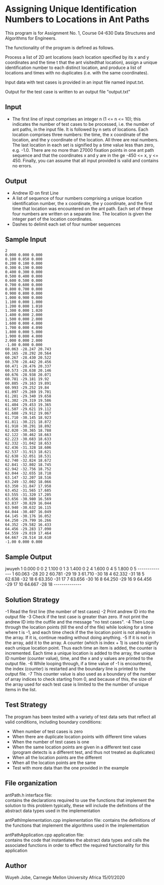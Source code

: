 # Assigning Unique Identification Numbers to Locations in Ant Paths

 This program is for Assignment No. 1, Course 04-630 Data Structures and Algorithms for Engineers. 

   The functionality of the program is defined as follows.
   
   Process a list of 2D ant locations (each location specified by its x and y coordinates and the time
   t that the ant visitedthat location), assign a unique identification number to each distinct location,
   and produce a list of locations and times with no duplicates (i.e. with the same coordinates).

   Input data with test cases is provided in an input file named input.txt.  

   Output for the test case is written to an output file "output.txt"



   Input
   -----

   - The first line of input comprises an integer n (1 <= n <= 10); this indicates the number of test
   cases to be processed, i.e. the number of ant paths, in the input file. It is followed by n sets of 
   locations. Each location comprises three numbers: the time, the x coordinate of the location,
   and the y coordinate of the location. All three are real numbers. The last location in each set is
   signified by a time value less than zero, e.g. -1.0. There are no more than 27000 fixation points
   in one ant path sequence and that the coordinates x and y are in the ge -450 <= x, y <= 450. Finally,
   you can assume that all input provided is valid and contains no errors.


   Output
   ------

   - Andrew ID on first Line
   - A list of sequence of four numbers comprising a unique location identification number, the x coordinate,
   the y coordinate, and the first time that location was encountered on the ant path. Each set of these
   four numbers are written on a separate line. The location is given the integer part of the location
   coordinates.
   - Dashes to delimit each set of four number sequences
 

   Sample Input
   ------------
   
	2
	0.000 0.000 0.000
	0.100 0.050 0.000
	0.200 0.100 0.000
	0.300 0.190 0.000
	0.400 0.300 0.000
	0.500 0.400 0.000
	0.600 0.500 0.000
	0.700 0.600 0.000
	0.800 0.700 0.000
	0.900 0.800 0.000
	1.000 0.900 0.000
	1.100 0.000 1.000
	1.200 0.000 1.010
	1.300 0.000 1.020
	1.400 0.000 2.000
	1.500 0.000 2.000
	1.600 0.000 4.000
	1.700 0.000 4.090
	1.800 0.000 5.000
	1.900 0.000 4.000
	2.000 0.000 2.000
	-1.00 0.000 0.000
	60.063 -28.247 20.743
	60.165 -28.292 20.564
	60.267 -28.430 20.522
	60.370 -28.442 20.456
	60.471 -28.476 20.337
	60.573 -28.638 20.146
	60.676 -28.938 20.071
	60.781 -29.181 19.92
	60.885 -29.163 19.891
	60.993 -29.252 19.84
	61.097 -29.269 19.701
	61.201 -29.340 19.658
	61.302 -29.319 19.586
	61.404 -29.453 19.365
	61.507 -29.621 19.112
	61.608 -29.912 19.067
	61.710 -30.145 18.923
	61.811 -30.221 18.872
	61.918 -30.291 18.892
	62.020 -30.365 18.788
	62.122 -30.462 18.663
	62.223 -30.683 18.633
	62.332 -31.042 18.653
	62.436 -31.328 18.606
	62.537 -31.913 18.621
	62.638 -32.051 18.531
	62.740 -32.824 18.672
	62.841 -32.802 18.745
	62.942 -32.756 18.752
	63.044 -32.655 18.718
	63.147 -32.207 18.516
	63.249 -32.002 18.066
	63.350 -31.847 17.958
	63.452 -31.565 17.685
	63.555 -31.320 17.205
	63.656 -30.980 16.569
	63.837 -30.829 16.044
	63.940 -30.632 16.115
	64.044 -30.407 16.049
	64.145 -30.176 16.052
	64.250 -29.799 16.266
	64.352 -29.582 16.433
	64.456 -29.283 17.090
	64.559 -29.019 17.464
	64.667 -28.514 18.610
	-1.00 0.000 0.000


   Sample Output
   -------------

   jwuyeh
	1 0.000 0 0
	2 1.100 0 1
	3 1.400 0 2
	4 1.600 0 4
	5 1.800 0 5
	--------------
	1 60.063 -28 20
	2 60.781 -29 19
	3 61.710 -30 18
	4 62.332 -31 18
	5 62.638 -32 18
	6 63.350 -31 17
	7 63.656 -30 16
	8 64.250 -29 16
	9 64.456 -29 17
	10 64.667 -28 18
	--------------


   Solution Strategy
   -----------------
   -1 Read the first line (the number of test cases)
   -2 Print andrew ID into the output file
   -3 Check if the test case is greater than zero. If not print the andrew ID into the outfile and the message "no test cases".
   -4 Then Loop through the location points (till the end of the file) while looking for a time
      where t is -1, and each time check if the the location point is not already in the array. If it is, continue reading without
	  doing anything. 
   -5 If it is not in the array, add it to the array. A counter (which is index + 1) is used to signify each unique location point. Thus each time an item
      is added, the counter is incremented. Each time a unique location is added to the array, the unique ID number (counter value), time, and
	  the x and y values are printed to the output file. 
   -6 While looping through, if a time value of -1 is encountered, the index (counter) is restarted and the boundary line is printed to the output file.
   -7 This counter value is also used as a boundary of the number of array indices to check starting from 0, and because of this, the size of the array
	  used for each test case is limited to the the number of unique items in the list.


   Test Strategy
   -------------

   The program has been tested with a variety of test data sets that reflect all valid conditions, including boundary conditions:

   - When number of test cases is zero
   - When there are duplicate location points with different time values
   - When the number of test cases is one
   - When the same location points are given in a different test case (program detects is a different test, and thus not treated as duplicates)
   - When all the location points are the different
   - When all the location points are the same
   - Test with more data than the one provided in the example



   File organization
   -----------------

   antPath.h                  interface file:      
                              contains the declarations required to use the functions that implement the solution to this problem
                              typically, these will include the definitions of the abstract data types used in the implementation

   antPathImplementation.cpp  implementation file: 
                              contains the definitions of the functions that implement the algorithms used in the implementation
 
   antPathApplication.cpp     application file:    
                              contains the code that instantiates the abstract data types and calls the associated functions
                              in order to effect the required functionality for this application


   Author
   ------

   Wuyeh Jobe, Carnegie Mellon University Africa
   15/01/2020
